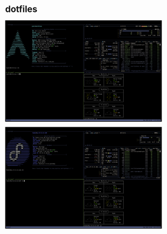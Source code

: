 # dotfiles

![Screenshot of Arch Linux](screenshot_arch.png)

![Screenshot of Fedora Linux](screenshot_fedora.png)
